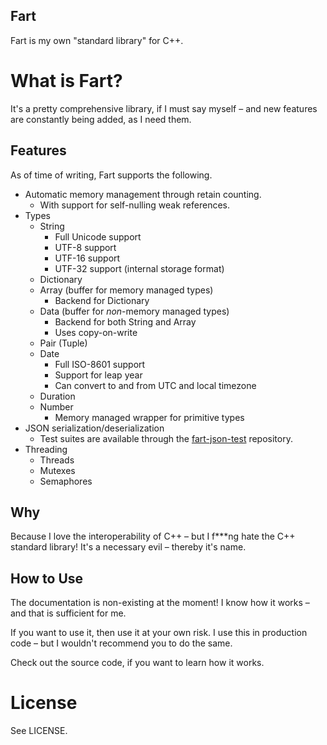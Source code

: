 Fart
----

Fart is my own "standard library" for C++.

# What is Fart?

It's a pretty comprehensive library, if I must say myself – and new features are constantly being added, as I need them.

## Features

As of time of writing, Fart supports the following.

* Automatic memory management through retain counting.
  * With support for self-nulling weak references.
* Types
  * String
    * Full Unicode support
    * UTF-8 support
    * UTF-16 support
    * UTF-32 support (internal storage format)
  * Dictionary
  * Array (buffer for memory managed types)
    * Backend for Dictionary
  * Data (buffer for *non*-memory managed types)
    * Backend for both String and Array
    * Uses copy-on-write
  * Pair (Tuple)
  * Date
    * Full ISO-8601 support
    * Support for leap year
    * Can convert to and from UTC and local timezone
  * Duration
  * Number
    * Memory managed wrapper for primitive types
* JSON serialization/deserialization
  * Test suites are available through the [fart-json-test](https://github.com/trenskow/fart-json-test) repository.
* Threading
  * Threads
  * Mutexes
  * Semaphores

## Why

Because I love the interoperability of C++ – but I f***ng hate the C++ standard library! It's a necessary evil – thereby it's name.

## How to Use

The documentation is non-existing at the moment! I know how it works – and that is sufficient for me.

If you want to use it, then use it at your own risk. I use this in production code – but I wouldn't recommend you to do the same.

Check out the source code, if you want to learn how it works.

# License

See LICENSE.
